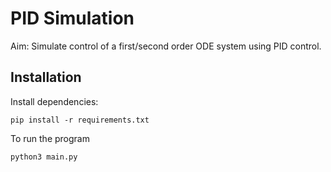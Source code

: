 PID Simulation
==============

Aim: Simulate control of a first/second order ODE system using PID control.

Installation
------------

Install dependencies:
```
pip install -r requirements.txt
```

To run the program
```
python3 main.py
```



